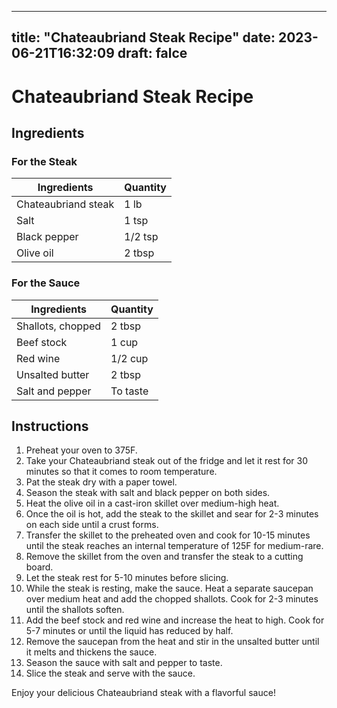 
---
title: "Chateaubriand Steak Recipe"
date: 2023-06-21T16:32:09
draft: falce
---

# Chateaubriand Steak Recipe

## Ingredients

### For the Steak
|Ingredients             | Quantity  |
|------------------------|-----------|
|Chateaubriand steak      |1 lb       |
|Salt                     |1 tsp      |
|Black pepper             |1/2 tsp    |
|Olive oil                |2 tbsp     |

### For the Sauce
|Ingredients             | Quantity  |
|------------------------|-----------|
|Shallots, chopped        |2 tbsp     |
|Beef stock               |1 cup      |
|Red wine                 |1/2 cup    |
|Unsalted butter          |2 tbsp     |
|Salt and pepper          |To taste  |

## Instructions

1. Preheat your oven to 375F.
2. Take your Chateaubriand steak out of the fridge and let it rest for 30 minutes so that it comes to room temperature.
3. Pat the steak dry with a paper towel. 
4. Season the steak with salt and black pepper on both sides.
5. Heat the olive oil in a cast-iron skillet over medium-high heat.
6. Once the oil is hot, add the steak to the skillet and sear for 2-3 minutes on each side until a crust forms.
7. Transfer the skillet to the preheated oven and cook for 10-15 minutes until the steak reaches an internal temperature of 125F for medium-rare. 
8. Remove the skillet from the oven and transfer the steak to a cutting board.
9. Let the steak rest for 5-10 minutes before slicing.
10. While the steak is resting, make the sauce. Heat a separate saucepan over medium heat and add the chopped shallots. Cook for 2-3 minutes until the shallots soften.
11. Add the beef stock and red wine and increase the heat to high. Cook for 5-7 minutes or until the liquid has reduced by half.
12. Remove the saucepan from the heat and stir in the unsalted butter until it melts and thickens the sauce.
13. Season the sauce with salt and pepper to taste.
14. Slice the steak and serve with the sauce.


Enjoy your delicious Chateaubriand steak with a flavorful sauce!
